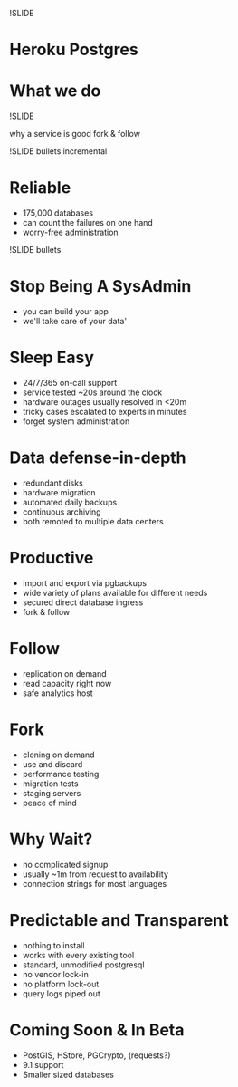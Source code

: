 !SLIDE

# Heroku Postgres
# What we do

!SLIDE

why a service is good
fork & follow

!SLIDE bullets incremental

# Reliable

* 175,000 databases
* can count the failures on one hand
* worry-free administration

!SLIDE bullets

# Stop Being A SysAdmin
* you can build your app
* we'll take care of your data'

# Sleep Easy

* 24/7/365 on-call support
* service tested ~20s around the clock
* hardware outages usually resolved in <20m
* tricky cases escalated to experts in minutes
* forget system administration

# Data defense-in-depth

* redundant disks
* hardware migration
* automated daily backups
* continuous archiving
* both remoted to multiple data centers

# Productive

* import and export via pgbackups
* wide variety of plans available for different needs
* secured direct database ingress
* fork & follow

# Follow

* replication on demand
* read capacity right now
* safe analytics host

# Fork

* cloning on demand
* use and discard
* performance testing
* migration tests
* staging servers
* peace of mind

# Why Wait?

* no complicated signup
* usually ~1m from request to availability
* connection strings for most languages

# Predictable and Transparent

* nothing to install
* works with every existing tool
* standard, unmodified postgresql
* no vendor lock-in
* no platform lock-out
* query logs piped out

# Coming Soon & In Beta

* PostGIS, HStore, PGCrypto, (requests?)
* 9.1 support
* Smaller sized databases

